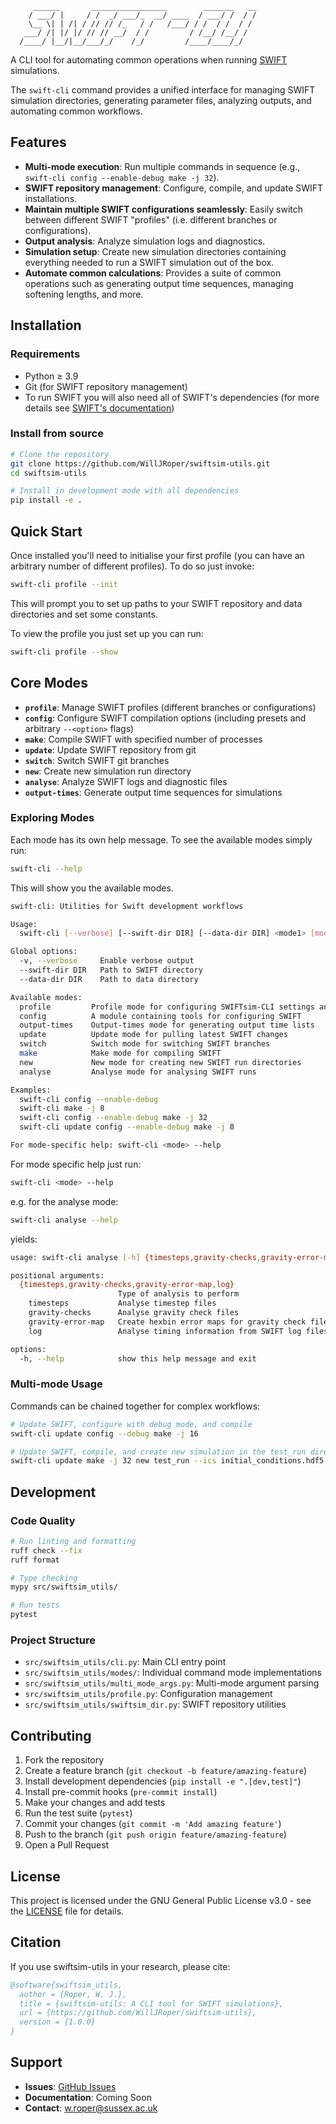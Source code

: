```
     ______       _________________        _______   __
    / ___/ |     / /  _/ ___/_  __/ ____  / ___/ /  / /
    \__ \| | /| / // // /_   / /   /___/ / /  / /  / /
   ___/ /| |/ |/ // // __/  / /         / /__/ /__/ /
  /____/ |__/|__/___/_/    /_/         /____/____/_/

```

A CLI tool for automating common operations when running [SWIFT](https://gitlab.cosma.dur.ac.uk/swift/swiftsim) simulations.

The `swift-cli` command provides a unified interface for managing SWIFT simulation directories, generating parameter files, analyzing outputs, and automating common workflows.

## Features

- **Multi-mode execution**: Run multiple commands in sequence (e.g., `swift-cli config --enable-debug make -j 32`).
- **SWIFT repository management**: Configure, compile, and update SWIFT installations.
- **Maintain multiple SWIFT configurations seamlessly**: Easily switch between different SWIFT "profiles" (i.e. different branches or configurations).
- **Output analysis**: Analyze simulation logs and diagnostics.
- **Simulation setup**: Create new simulation directories containing everything needed to run a SWIFT simulation out of the box.
- **Automate common calculations**: Provides a suite of common operations such as generating output time sequences, managing softening lengths, and more.

## Installation

### Requirements

- Python ≥ 3.9
- Git (for SWIFT repository management)
- To run SWIFT you will also need all of SWIFT's dependencies (for more details see [SWIFT's documentation](https://swift.strw.leidenuniv.nl/docs/index.html))

### Install from source

```bash
# Clone the repository
git clone https://github.com/WillJRoper/swiftsim-utils.git
cd swiftsim-utils

# Install in development mode with all dependencies
pip install -e .
```

## Quick Start

Once installed you'll need to initialise your first profile (you can have an arbitrary number of different profiles). To do so just invoke:

```bash
swift-cli profile --init
```

This will prompt you to set up paths to your SWIFT repository and data directories and set some constants.

To view the profile you just set up you can run:

```bash
swift-cli profile --show
```

## Core Modes

- **`profile`**: Manage SWIFT profiles (different branches or configurations)
- **`config`**: Configure SWIFT compilation options (including presets and arbitrary `--<option>` flags)
- **`make`**: Compile SWIFT with specified number of processes
- **`update`**: Update SWIFT repository from git
- **`switch`**: Switch SWIFT git branches
- **`new`**: Create new simulation run directory
- **`analyse`**: Analyze SWIFT logs and diagnostic files
- **`output-times`**: Generate output time sequences for simulations

### Exploring Modes

Each mode has its own help message. To see the available modes simply run:

```bash
swift-cli --help
```

This will show you the available modes.

```bash
swift-cli: Utilities for Swift development workflows

Usage:
  swift-cli [--verbose] [--swift-dir DIR] [--data-dir DIR] <mode1> [mode1_args] [<mode2> [mode2_args]] ...

Global options:
  -v, --verbose     Enable verbose output
  --swift-dir DIR   Path to SWIFT directory
  --data-dir DIR    Path to data directory

Available modes:
  profile         Profile mode for configuring SWIFTsim-CLI settings and profiles
  config          A module containing tools for configuring SWIFT
  output-times    Output-times mode for generating output time lists
  update          Update mode for pulling latest SWIFT changes
  switch          Switch mode for switching SWIFT branches
  make            Make mode for compiling SWIFT
  new             New mode for creating new SWIFT run directories
  analyse         Analyse mode for analysing SWIFT runs

Examples:
  swift-cli config --enable-debug
  swift-cli make -j 8
  swift-cli config --enable-debug make -j 32
  swift-cli update config --enable-debug make -j 8

For mode-specific help: swift-cli <mode> --help
```

For mode specific help just run:

```bash
swift-cli <mode> --help
```

e.g. for the analyse mode:

```bash
swift-cli analyse --help
```

yields:

```bash
usage: swift-cli analyse [-h] {timesteps,gravity-checks,gravity-error-map,log} ...

positional arguments:
  {timesteps,gravity-checks,gravity-error-map,log}
                        Type of analysis to perform
    timesteps           Analyse timestep files
    gravity-checks      Analyse gravity check files
    gravity-error-map   Create hexbin error maps for gravity check files
    log                 Analyse timing information from SWIFT log files. To get the most from this mode SWIFT should be run with -v 1 for verbose output.

options:
  -h, --help            show this help message and exit
```

### Multi-mode Usage

Commands can be chained together for complex workflows:

```bash
# Update SWIFT, configure with debug mode, and compile
swift-cli update config --debug make -j 16

# Update SWIFT, compile, and create new simulation in the test_run directory
swift-cli update make -j 32 new test_run --ics initial_conditions.hdf5
```

## Development

### Code Quality

```bash
# Run linting and formatting
ruff check --fix
ruff format

# Type checking
mypy src/swiftsim_utils/

# Run tests
pytest
```

### Project Structure

- `src/swiftsim_utils/cli.py`: Main CLI entry point
- `src/swiftsim_utils/modes/`: Individual command mode implementations
- `src/swiftsim_utils/multi_mode_args.py`: Multi-mode argument parsing
- `src/swiftsim_utils/profile.py`: Configuration management
- `src/swiftsim_utils/swiftsim_dir.py`: SWIFT repository utilities

## Contributing

1. Fork the repository
2. Create a feature branch (`git checkout -b feature/amazing-feature`)
3. Install development dependencies (`pip install -e ".[dev,test]"`)
4. Install pre-commit hooks (`pre-commit install`)
5. Make your changes and add tests
6. Run the test suite (`pytest`)
7. Commit your changes (`git commit -m 'Add amazing feature'`)
8. Push to the branch (`git push origin feature/amazing-feature`)
9. Open a Pull Request

## License

This project is licensed under the GNU General Public License v3.0 - see the [LICENSE](LICENSE) file for details.

## Citation

If you use swiftsim-utils in your research, please cite:

```bibtex
@software{swiftsim_utils,
  author = {Roper, W. J.},
  title = {swiftsim-utils: A CLI tool for SWIFT simulations},
  url = {https://github.com/WillJRoper/swiftsim-utils},
  version = {1.0.0}
}
```

## Support

- **Issues**: [GitHub Issues](https://github.com/WillJRoper/swiftsim-utils/issues)
- **Documentation**: Coming Soon
- **Contact**: w.roper@sussex.ac.uk
